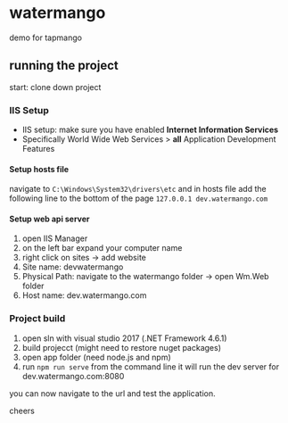 # watermango
demo for tapmango

## running the project

start: clone down project

### IIS Setup
* IIS setup: make sure you have enabled **Internet Information Services**
* Specifically World Wide Web Services > **all** Application Development Features
  
#### Setup hosts file
navigate to `C:\Windows\System32\drivers\etc` and in hosts file add the following line
to the bottom of the page `127.0.0.1 dev.watermango.com`

#### Setup web api server
1. open IIS Manager
2. on the left bar expand your computer name
3. right click on sites -> add website 
4. Site name: devwatermango
5. Physical Path: navigate to the watermango folder -> open Wm.Web folder
6. Host name: dev.watermango.com

### Project build
1. open sln with visual studio 2017 (.NET Framework 4.6.1)
2. build projecct (might need to restore nuget packages)
3. open app folder (need node.js and npm)
4. run `npm run serve` from the command line it will run the dev server for dev.watermango.com:8080

you can now navigate to the url and test the application.

cheers


